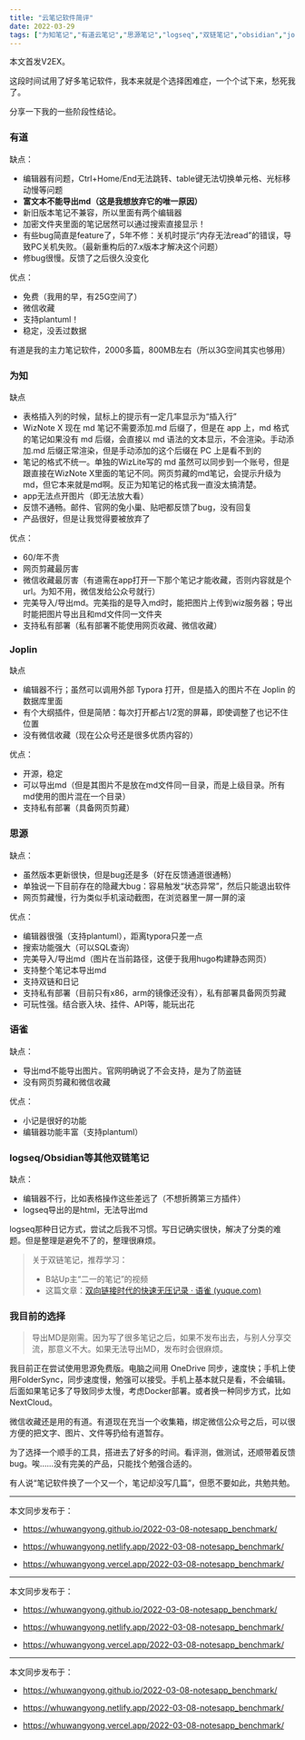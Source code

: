 ```yaml
---
title: "云笔记软件简评"
date: 2022-03-29
tags: ["为知笔记","有道云笔记","思源笔记","logseq","双链笔记","obsidian","joplin","语雀"]
---
```


本文首发V2EX。

这段时间试用了好多笔记软件，我本来就是个选择困难症，一个个试下来，愁死我了。

分享一下我的一些阶段性结论。

### 有道

缺点：

* 编辑器有问题，Ctrl+Home/End无法跳转、table键无法切换单元格、光标移动慢等问题
* **富文本不能导出md（这是我想放弃它的唯一原因）**
* 新旧版本笔记不兼容，所以里面有两个编辑器
* 加密文件夹里面的笔记居然可以通过搜索直接显示！
* 有些bug简直是feature了，5年不修：关机时提示“内存无法read”的错误，导致PC关机失败。（最新重构后的7.x版本才解决这个问题）
* 修bug很慢。反馈了之后很久没变化

优点：

* 免费（我用的早，有25G空间了）
* 微信收藏
* 支持plantuml！
* 稳定，没丢过数据

有道是我的主力笔记软件，2000多篇，800MB左右（所以3G空间其实也够用）


### 为知

缺点

* 表格插入列的时候，鼠标上的提示有一定几率显示为“插入行”
* WizNote X 现在 md 笔记不需要添加.md 后缀了，但是在 app 上，md 格式的笔记如果没有 md 后缀，会直接以 md 语法的文本显示，不会渲染。手动添加.md 后缀正常渲染，但是手动添加的这个后缀在 PC 上是看不到的
* 笔记的格式不统一。单独的WizLite写的 md 虽然可以同步到一个账号，但是跟直接在WizNote X里面的笔记不同。网页剪藏的md笔记，会提示升级为md，但它本来就是md啊。反正为知笔记的格式我一直没太搞清楚。
* app无法点开图片（即无法放大看）
* 反馈不通畅。邮件、官网的兔小巢、贴吧都反馈了bug，没有回复
* 产品很好，但是让我觉得要被放弃了

优点：

* 60/年不贵
* 网页剪藏最厉害
* 微信收藏最厉害（有道需在app打开一下那个笔记才能收藏，否则内容就是个url。为知不用，微信发给公众号就行）
* 完美导入/导出md。完美指的是导入md时，能把图片上传到wiz服务器；导出时能把图片导出且和md文件同一文件夹
* 支持私有部署（私有部署不能使用网页收藏、微信收藏）


### Joplin

缺点

* 编辑器不行；虽然可以调用外部 Typora 打开，但是插入的图片不在 Joplin 的数据库里面
* 有个大纲插件，但是简陋：每次打开都占1/2宽的屏幕，即使调整了也记不住位置
* 没有微信收藏（现在公众号还是很多优质内容的）

优点：

* 开源，稳定
* 可以导出md（但是其图片不是放在md文件同一目录，而是上级目录。所有md使用的图片混在一个目录）
* 支持私有部署（具备网页剪藏）


### 思源

缺点：

* 虽然版本更新很快，但是bug还是多（好在反馈通道很通畅）
* 单独说一下目前存在的隐藏大bug：容易触发“状态异常”，然后只能退出软件
* 网页剪藏慢，行为类似手机滚动截图，在浏览器里一屏一屏的滚

优点：

* 编辑器很强（支持plantuml），距离typora只差一点
* 搜索功能强大（可以SQL查询）
* 完美导入/导出md（图片在当前路径，这便于我用hugo构建静态网页）
* 支持整个笔记本导出md
* 支持双链和日记
* 支持私有部署（目前只有x86，arm的镜像还没有），私有部署具备网页剪藏
* 可玩性强。结合嵌入块、挂件、API等，能玩出花


### 语雀

缺点：

* 导出md不能导出图片。官网明确说了不会支持，是为了防盗链
* 没有网页剪藏和微信收藏

优点：

* 小记是很好的功能
* 编辑器功能丰富（支持plantuml）


### logseq/Obsidian等其他双链笔记

缺点：

* 编辑器不行，比如表格操作这些差远了（不想折腾第三方插件）
* logseq导出的是html，无法导出md

logseq那种日记方式，尝试之后我不习惯。写日记确实很快，解决了分类的难题。但是整理是避免不了的，整理很麻烦。

> 关于双链笔记，推荐学习：
>
> * B站Up主“二一的笔记”的视频
> * 这篇文章：[双向链接时代的快速无压记录 · 语雀 (yuque.com)](https://www.yuque.com/deerain/gannbs/ffqk2e)
>


### 我目前的选择

> 导出MD是刚需。因为写了很多笔记之后，如果不发布出去，与别人分享交流，那意义不大。如果无法导出MD，发布时会很麻烦。
>

我目前正在尝试使用思源免费版。电脑之间用 OneDrive 同步，速度快；手机上使用FolderSync，同步速度慢，勉强可以接受。手机上基本就只是看，不会编辑。后面如果笔记多了导致同步太慢，考虑Docker部署。或者换一种同步方式，比如NextCloud。

微信收藏还是用的有道。有道现在充当一个收集箱，绑定微信公众号之后，可以很方便的把文字、图片、文件等扔给有道暂存。

为了选择一个顺手的工具，搭进去了好多的时间。看评测，做测试，还顺带着反馈bug。唉……没有完美的产品，只能找个勉强合适的。

有人说“笔记软件换了一个又一个，笔记却没写几篇”，但愿不要如此，共勉共勉。


---

本文同步发布于：

- https://whuwangyong.github.io/2022-03-08-notesapp_benchmark/

- https://whuwangyong.netlify.app/2022-03-08-notesapp_benchmark/

- https://whuwangyong.vercel.app/2022-03-08-notesapp_benchmark/



---

本文同步发布于：

- https://whuwangyong.github.io/2022-03-08-notesapp_benchmark/

- https://whuwangyong.netlify.app/2022-03-08-notesapp_benchmark/

- https://whuwangyong.vercel.app/2022-03-08-notesapp_benchmark/


---
本文同步发布于：
- https://whuwangyong.github.io/2022-03-08-notesapp_benchmark/
- https://whuwangyong.netlify.app/2022-03-08-notesapp_benchmark/
- https://whuwangyong.vercel.app/2022-03-08-notesapp_benchmark/
